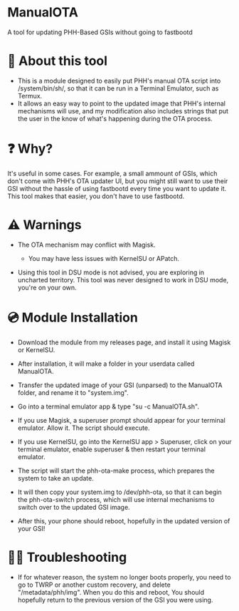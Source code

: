 # ManualOTA
A tool for updating PHH-Based GSIs without going to fastbootd

# 🔎 About this tool 
- This is a module designed to easily put PHH's manual OTA script into /system/bin/sh/, so that it can be run in a Terminal Emulator, such as Termux.
- It allows an easy way to point to the updated image that PHH's internal mechanisms will use, and my modification also includes strings that put the user in the know of what's happening during the OTA process.

# ❓ Why? 
It's useful in some cases. For example, a small ammount of GSIs, which don't come with PHH's OTA updater UI, but you might still want to use their GSI without the hassle of using fastbootd every time you want to update it. This tool makes that easier, you don't have to use fastbootd.

# ⚠️ Warnings 
- The OTA mechanism may conflict with Magisk.
  - You may have less issues with KernelSU or APatch.

- Using this tool in DSU mode is not advised, you are exploring in uncharted territory. This tool was never designed to work in DSU mode, you're on your own.

# 💿 Module Installation 
- Download the module from my releases page, and install it using Magisk or KernelSU.

- After installation, it will make a folder in your userdata called ManualOTA.

- Transfer the updated image of your GSI (unparsed) to the ManualOTA folder, and rename it to "system.img".

- Go into a terminal emulator app & type "su -c ManualOTA.sh".

 - If you use Magisk, a superuser prompt should appear for your terminal emulator. Allow it. The script should execute.

  - If you use KernelSU, go into the KernelSU app > Superuser, click on your terminal emulator, enable superuser & then restart your terminal emulator.

- The script will start the phh-ota-make process, which prepares the system to take an update.
- It will then copy your system.img to /dev/phh-ota, so that it can begin the phh-ota-switch process, which will use internal mechanisms to switch over to the updated GSI image.

- After this, your phone should reboot, hopefully in the updated version of your GSI!

# 👨‍💻 Troubleshooting 
- If for whatever reason, the system no longer boots properly, you need to go to TWRP or another custom recovery, and delete "/metadata/phh/img". When you do this and reboot, You should hopefully return to the previous version of the GSI you were using.
